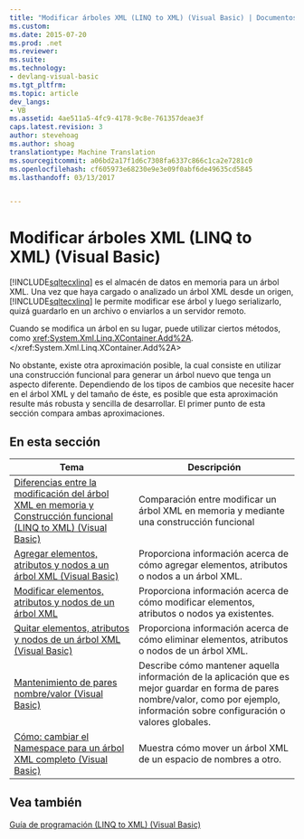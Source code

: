 ```yaml
---
title: "Modificar árboles XML (LINQ to XML) (Visual Basic) | Documentos de Microsoft"
ms.custom: 
ms.date: 2015-07-20
ms.prod: .net
ms.reviewer: 
ms.suite: 
ms.technology:
- devlang-visual-basic
ms.tgt_pltfrm: 
ms.topic: article
dev_langs:
- VB
ms.assetid: 4ae511a5-4fc9-4178-9c8e-761357deae3f
caps.latest.revision: 3
author: stevehoag
ms.author: shoag
translationtype: Machine Translation
ms.sourcegitcommit: a06bd2a17f1d6c7308fa6337c866c1ca2e7281c0
ms.openlocfilehash: cf605973e68230e9e3e09f0abf6de49635cd5845
ms.lasthandoff: 03/13/2017


---
```

# <a name="modifying-xml-trees-linq-to-xml-visual-basic"></a>Modificar árboles XML (LINQ to XML) (Visual Basic)
[!INCLUDE[sqltecxlinq](../../../../csharp/programming-guide/concepts/linq/includes/sqltecxlinq_md.md)] es el almacén de datos en memoria para un árbol XML. Una vez que haya cargado o analizado un árbol XML desde un origen, [!INCLUDE[sqltecxlinq](../../../../csharp/programming-guide/concepts/linq/includes/sqltecxlinq_md.md)] le permite modificar ese árbol y luego serializarlo, quizá guardarlo en un archivo o enviarlos a un servidor remoto.  
  
 Cuando se modifica un árbol en su lugar, puede utilizar ciertos métodos, como <xref:System.Xml.Linq.XContainer.Add%2A>.</xref:System.Xml.Linq.XContainer.Add%2A>  
  
 No obstante, existe otra aproximación posible, la cual consiste en utilizar una construcción funcional para generar un árbol nuevo que tenga un aspecto diferente. Dependiendo de los tipos de cambios que necesite hacer en el árbol XML y del tamaño de éste, es posible que esta aproximación resulte más robusta y sencilla de desarrollar. El primer punto de esta sección compara ambas aproximaciones.  
  
## <a name="in-this-section"></a>En esta sección  
  
|Tema|Descripción|  
|-----------|-----------------|  
|[Diferencias entre la modificación del árbol XML en memoria y Construcción funcional (LINQ to XML) (Visual Basic)](../../../../visual-basic/programming-guide/concepts/linq/in-memory-xml-tree-modification-vs-functional-construction.md)|Comparación entre modificar un árbol XML en memoria y mediante una construcción funcional|  
|[Agregar elementos, atributos y nodos a un árbol XML (Visual Basic)](../../../../visual-basic/programming-guide/concepts/linq/adding-elements-attributes-and-nodes-to-an-xml-tree.md)|Proporciona información acerca de cómo agregar elementos, atributos o nodos a un árbol XML.|  
|[Modificar elementos, atributos y nodos de un árbol XML](../../../../visual-basic/programming-guide/concepts/linq/modifying-elements-attributes-and-nodes-in-an-xml-tree.md)|Proporciona información acerca de cómo modificar elementos, atributos o nodos ya existentes.|  
|[Quitar elementos, atributos y nodos de un árbol XML (Visual Basic)](../../../../visual-basic/programming-guide/concepts/linq/removing-elements-attributes-and-nodes-from-an-xml-tree.md)|Proporciona información acerca de cómo eliminar elementos, atributos o nodos de un árbol XML.|  
|[Mantenimiento de pares nombre/valor (Visual Basic)](../../../../visual-basic/programming-guide/concepts/linq/maintaining-name-value-pairs.md)|Describe cómo mantener aquella información de la aplicación que es mejor guardar en forma de pares nombre/valor, como por ejemplo, información sobre configuración o valores globales.|  
|[Cómo: cambiar el Namespace para un árbol XML completo (Visual Basic)](../../../../visual-basic/programming-guide/concepts/linq/how-to-change-the-namespace-for-an-entire-xml-tree.md)|Muestra cómo mover un árbol XML de un espacio de nombres a otro.|  
  
## <a name="see-also"></a>Vea también  
 [Guía de programación (LINQ to XML) (Visual Basic)](../../../../visual-basic/programming-guide/concepts/linq/programming-guide-linq-to-xml.md)
